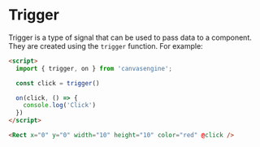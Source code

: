 # Trigger

Trigger is a type of signal that can be used to pass data to a component. They are created using the `trigger` function. For example:

```html
<script>
  import { trigger, on } from 'canvasengine';

  const click = trigger()

  on(click, () => {
    console.log('Click')
  })
</script>

<Rect x="0" y="0" width="10" height="10" color="red" @click />
```